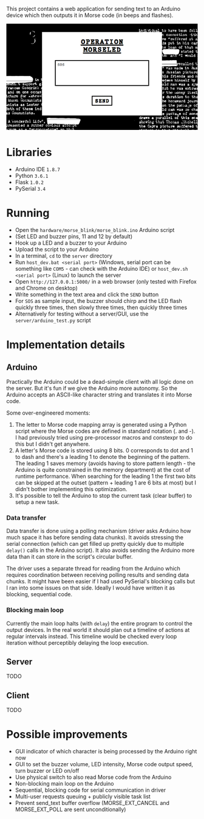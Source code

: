 This project contains a web application for sending text to an Arduino device which then outputs it in Morse code (in beeps and flashes).

![](screenshot.png)

# Libraries
* Arduino IDE `1.8.7`
* Python `3.6.1`
* Flask `1.0.2`
* PySerial `3.4`

# Running
* Open the `hardware/morse_blink/morse_blink.ino` Arduino script
* (Set LED and buzzer pins, 11 and 12 by default)
* Hook up a LED and a buzzer to your Arduino
* Upload the script to your Arduino
* In a terminal, `cd` to the `server` directory
* Run `host_dev.bat <serial port>` (Windows, serial port can be something like `COM5` - can check with the Arduino IDE) or `host_dev.sh <serial port>` (Linux) to launch the server
* Open `http://127.0.0.1:5000/` in a web browser (only tested with Firefox and Chrome on desktop)
* Write something in the text area and click the `SEND` button
* For `SOS` as sample input, the buzzer should chirp and the LED flash quickly three times, then slowly three times, then quickly three times
* Alternatively for testing without a server/GUI, use the `server/arduino_test.py` script

# Implementation details
## Arduino
Practically the Arduino could be a dead-simple client with all logic done on the server. But it's fun if we give the Arduino more autonomy. So the Arduino accepts an ASCII-like character string and translates it into Morse code.

Some over-engineered moments:
1. The letter to Morse code mapping array is generated using a Python script where the Morse codes are defined in standard notation (. and -). I had previously tried using pre-processor macros and constexpr to do this but I didn't get anywhere.
2. A letter's Morse code is stored using 8 bits. 0 corresponds to dot and 1 to dash and there's a leading 1 to denote the beginning of the pattern. The leading 1 saves memory (avoids having to store pattern length - the Arduino is quite constrained in the memory department) at the cost of runtime performance. When searching for the leading 1 the first two bits can be skipped at the outset (pattern + leading 1 are 6 bits at most) but I didn't bother implementing this optimization.
3. It's possible to tell the Arduino to stop the current task (clear buffer) to setup a new task.

### Data transfer
Data transfer is done using a polling mechanism (driver asks Arduino how much space it has before sending data chunks). It avoids stressing the serial connection (which can get filled up pretty quickly due to multiple `delay()` calls in the Arduino script). It also avoids sending the Arduino more data than it can store in the script's circular buffer.

The driver uses a separate thread for reading from the Arduino which requires coordination between receiving polling results and sending data chunks. It might have been easier if I had used PySerial's blocking calls but I ran into some issues on that side. Ideally I would have written it as blocking, sequential code.

### Blocking main loop
Currently the main loop halts (with `delay`) the entire program to control the output devices. In the real world it should plan out a timeline of actions at regular intervals instead. This timeline would be checked every loop iteration without perceptibly delaying the loop execution.

## Server
TODO

## Client
TODO

# Possible improvements
* GUI indicator of which character is being processed by the Arduino right now
* GUI to set the buzzer volume, LED intensity, Morse code output speed, turn buzzer or LED on/off
* Use physical switch to also read Morse code from the Arduino
* Non-blocking main loop on the Arduino
* Sequential, blocking code for serial communication in driver
* Multi-user requests queuing + publicly visible task list
* Prevent send_text buffer overflow (MORSE_EXT_CANCEL and MORSE_EXT_POLL are sent unconditionally)
